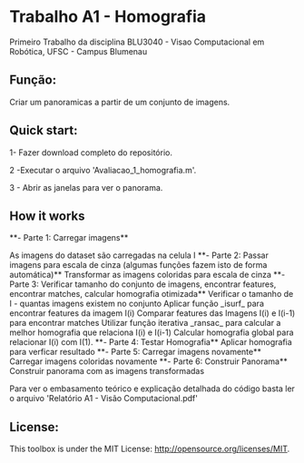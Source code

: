 # Trabalho A1 - Homografia

Primeiro Trabalho da disciplina BLU3040 - Visao Computacional em Robótica, UFSC - Campus Blumenau

## Função:
Criar um panoramicas a partir de um conjunto de imagens.

## Quick start:
<p>1- Fazer download completo do repositório.<p>
<p>2 -Executar o arquivo 'Avaliacao_1_homografia.m'.<p>
<p>3 - Abrir as janelas para ver o panorama.<p>

## How it works
<p> **- Parte 1: Carregar imagens** <p>
 As imagens do dataset são carregadas na celula I
**- Parte 2: Passar imagens para escala de cinza (algumas funções fazem isto de forma automática)**
 Transformar as imagens coloridas para escala de cinza
**- Parte 3: Verificar tamanho do conjunto de imagens, encontrar features, encontrar matches, calcular homografia otimizada**
 Verificar o tamanho de I - quantas imagens existem no conjunto
 Aplicar função _isurf_ para encontrar features da imagem I(i)
 Comparar features das Imagens I(i) e I(i-1) para encontrar matches
 Utilizar função iterativa _ransac_ para calcular a melhor homografia que relaciona I(i) e I(i-1) 
 Calcular homografia global para relacionar I(i) com I(1).
**- Parte 4: Testar Homografia**
 Aplicar homografia para verficar resultado
**- Parte 5: Carregar imagens novamente**
 Carregar imagens coloridas novamente
**- Parte 6: Construir Panorama**
 Construir panorama com as imagens transformadas


Para ver o embasamento teórico e explicação detalhada do código basta ler o arquivo 'Relatório A1 - Visão Computacional.pdf'

## License:
This toolbox is under the MIT License: http://opensource.org/licenses/MIT.
